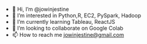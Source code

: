 - 👋 Hi, I’m @jowinjestine
- 👀 I’m interested in Python,R, EC2, PySpark, Hadoop
- 🌱 I’m currently learning Tableau, ReactJS
- 💞️ I’m looking to collaborate on Google Colab
- 📫 How to reach me jowinjestine@gmail.com

<!---
jowinjestine/jowinjestine is a ✨ special ✨ repository because its `README.md` (this file) appears on your GitHub profile.
You can click the Preview link to take a look at your changes.
--->
